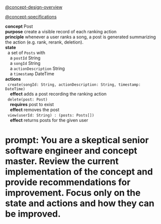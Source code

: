 [@concept-design-overview](../../background/concept-design-overview.md)

[@concept-specifications](../../background/concept-specifications.md) 
 
 **concept** Post  
    **purpose** create a visible record of each ranking action  
    **principle** whenever a user ranks a song, a post is generated summarizing the action (e.g. rank, rerank, deletion).  
    **state**  
      a set of `Posts` with  
        a `postId` String  
        a `songId` String  
        a `actionDescription` String  
        a `timestamp` DateTime  
    **actions**  
      `create(songId: String, actionDescription: String, timestamp: DateTime)`  
        **effect** adds a post recording the ranking action  
      `delete(post: Post)`  
        **requires** post to exist  
        **effect** removes the post  
      `view(userId: String) : (posts: Posts[])`  
        **effect** returns posts for the given user

# prompt: You are a skeptical senior software engineer and concept master. Review the current implementation of the concept and provide recommendations for improvement. Focus only on the state and actions and how they can be improved.